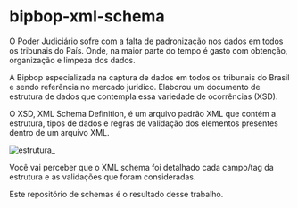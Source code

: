 # bipbop-xml-schema
O Poder Judiciário sofre com a falta de padronização nos dados em todos os tribunais do País. Onde, na maior parte do tempo é gasto com obtenção, organização e limpeza dos dados. 

A Bipbop especializada na captura de dados em todos os tribunais do Brasil e sendo referência no mercado juridico. Elaborou um documento de estrutura de dados que contempla essa variedade de ocorrências (XSD). 

 O XSD, XML Schema Definition, é um arquivo padrão XML que contém a estrutura, tipos de dados e regras de validação dos elementos presentes dentro de um arquivo XML. 

 
 ![estrutura_](https://user-images.githubusercontent.com/35104558/79240604-61191400-7e48-11ea-9b44-cef58c38d7f1.png)




Você vai perceber que o XML schema foi  detalhado cada campo/tag da estrutura e as validações que foram consideradas. 

Este repositório de schemas é o resultado desse trabalho.
